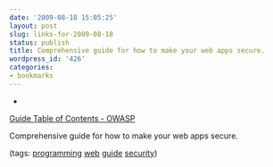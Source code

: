 ```yaml
---
date: '2009-08-18 15:05:25'
layout: post
slug: links-for-2009-08-18
status: publish
title: Comprehensive guide for how to make your web apps secure.
wordpress_id: '426'
categories:
- bookmarks
---
```


  *


[Guide Table of Contents - OWASP](http://www.owasp.org/index.php/Guide_Table_of_Contents)


Comprehensive guide for how to make your web apps secure.


(tags: [programming](http://delicious.com/eob/programming) [web](http://delicious.com/eob/web) [guide](http://delicious.com/eob/guide) [security](http://delicious.com/eob/security))



